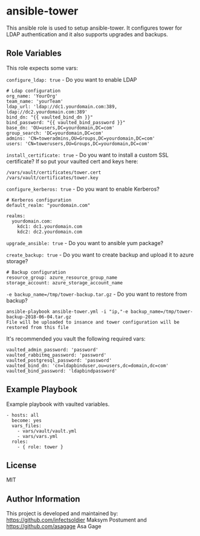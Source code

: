 ansible-tower
=========

This ansible role is used to setup ansible-tower. It configures tower
for LDAP authentication and it also supports upgrades and backups.


Role Variables
--------------

This role expects some vars:

`configure_ldap: true` - Do you want to enable LDAP
```
# Ldap configuration
org_name: 'YourOrg'
team_name: 'yourTeam'
ldap_url: 'ldap://dc1.yourdomain.com:389, ldap://dc2.yourdomain.com:389'
bind_dn: "{{ vaulted_bind_dn }}"
bind_password: "{{ vaulted_bind_password }}"
base_dn: 'OU=users,DC=yourdomain,DC=com'
group_search: 'DC=yourdomain,DC=com'
admins: 'CN=toweradmins,OU=Groups,DC=yourdomain,DC=com'
users: 'CN=towerusers,OU=Groups,DC=yourdomain,DC=com'
```

`install_certificate: true` - Do you want to install a custom SSL
certificate? If so put your vaulted cert and keys here:

```
/vars/vault/certificates/tower.cert
/vars/vault/certificates/tower.key
```

`configure_kerberos: true` - Do you want to enable Kerberos?

```
# Kerberos configuration
default_realm: "yourdomain.com"

realms:
  yourdomain.com:
    kdc1: dc1.yourdomain.com
    kdc2: dc2.yourdomain.com
```
`upgrade_ansible: true` - Do you want to ansible yum package?

`create_backup: true` - Do you want to create backup and upload it to azure storage?
```
# Backup configuration
resource_group: azure_resource_group_name
storage_account: azure_storage_account_name
```

`-e backup_name=/tmp/tower-backup.tar.gz` - Do you want to restore from backup?
```
ansible-playbook ansible-tower.yml -i "ip,"-e backup_name=/tmp/tower-backup-2018-06-04.tar.gz
File will be uploaded to insance and tower configuration will be restored from this file
```

It's recommended you vault the following required vars:
```
vaulted_admin_password: 'password'
vaulted_rabbitmq_password: 'password'
vaulted_postgresql_password: 'password'
vaulted_bind_dn: 'cn=ldapbinduser,ou=users,dc=domain,dc=com'
vaulted_bind_password: 'ldapbindpassword'
```

Example Playbook
----------------

Example playbook with vaulted variables.

    - hosts: all
      become: yes
      vars_files:
        - vars/vault/vault.yml
        - vars/vars.yml
      roles:
        - { role: tower }

License
-------
MIT

Author Information
------------------
This project is developed and maintained by:
https://github.com/infectsoldier Maksym Postument
and
https://github.com/asagage Asa Gage
